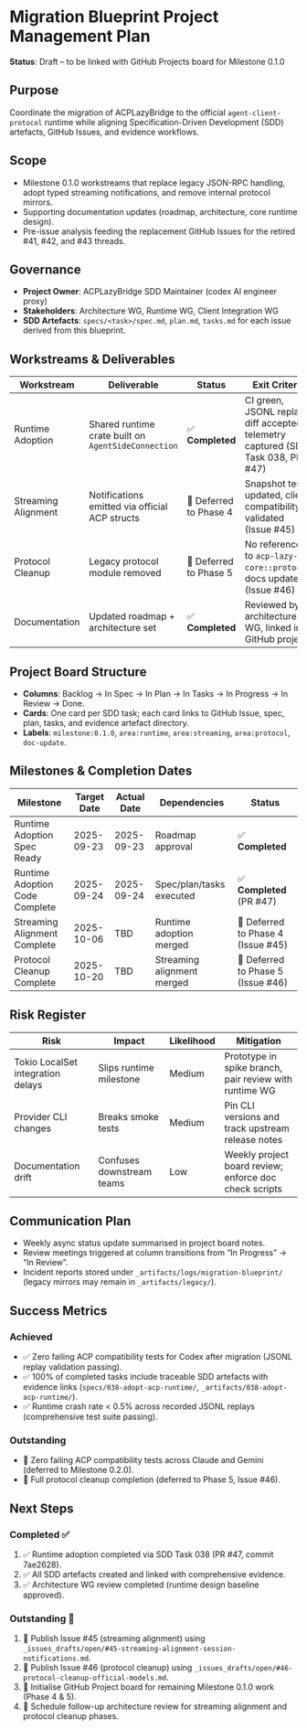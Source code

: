 # Migration Blueprint Project Management Plan

**Status**: Draft – to be linked with GitHub Projects board for Milestone 0.1.0

## Purpose

Coordinate the migration of ACPLazyBridge to the official `agent-client-protocol` runtime while aligning Specification-Driven Development (SDD) artefacts, GitHub Issues, and evidence workflows.

## Scope

- Milestone 0.1.0 workstreams that replace legacy JSON-RPC handling, adopt typed streaming notifications, and remove internal protocol mirrors.
- Supporting documentation updates (roadmap, architecture, core runtime design).
- Pre-issue analysis feeding the replacement GitHub Issues for the retired #41, #42, and #43 threads.

## Governance

- **Project Owner**: ACPLazyBridge SDD Maintainer (codex AI engineer proxy)
- **Stakeholders**: Architecture WG, Runtime WG, Client Integration WG
- **SDD Artefacts**: `specs/<task>/spec.md`, `plan.md`, `tasks.md` for each issue derived from this blueprint.

## Workstreams & Deliverables

| Workstream | Deliverable | Status | Exit Criteria |
| --- | --- | --- | --- |
| Runtime Adoption | Shared runtime crate built on `AgentSideConnection` | ✅ **Completed** | CI green, JSONL replay diff accepted, telemetry captured (SDD Task 038, PR #47) |
| Streaming Alignment | Notifications emitted via official ACP structs | 🔄 Deferred to Phase 4 | Snapshot tests updated, client compatibility validated (Issue #45) |
| Protocol Cleanup | Legacy protocol module removed | 🔄 Deferred to Phase 5 | No references to `acp-lazy-core::protocol`, docs updated (Issue #46) |
| Documentation | Updated roadmap + architecture set | ✅ **Completed** | Reviewed by architecture WG, linked in GitHub project |

## Project Board Structure

- **Columns**: Backlog → In Spec → In Plan → In Tasks → In Progress → In Review → Done.
- **Cards**: One card per SDD task; each card links to GitHub Issue, spec, plan, tasks, and evidence artefact directory.
- **Labels**: `milestone:0.1.0`, `area:runtime`, `area:streaming`, `area:protocol`, `doc-update`.

## Milestones & Completion Dates

| Milestone | Target Date | Actual Date | Dependencies | Status |
| --- | --- | --- | --- | --- |
| Runtime Adoption Spec Ready | 2025-09-23 | 2025-09-23 | Roadmap approval | ✅ **Completed** |
| Runtime Adoption Code Complete | 2025-09-24 | 2025-09-24 | Spec/plan/tasks executed | ✅ **Completed** (PR #47) |
| Streaming Alignment Complete | 2025-10-06 | TBD | Runtime adoption merged | 🔄 Deferred to Phase 4 (Issue #45) |
| Protocol Cleanup Complete | 2025-10-20 | TBD | Streaming alignment merged | 🔄 Deferred to Phase 5 (Issue #46) |

## Risk Register

| Risk | Impact | Likelihood | Mitigation |
| --- | --- | --- | --- |
| Tokio LocalSet integration delays | Slips runtime milestone | Medium | Prototype in spike branch, pair review with runtime WG |
| Provider CLI changes | Breaks smoke tests | Medium | Pin CLI versions and track upstream release notes |
| Documentation drift | Confuses downstream teams | Low | Weekly project board review; enforce doc check scripts |

## Communication Plan

- Weekly async status update summarised in project board notes.
- Review meetings triggered at column transitions from “In Progress” → “In Review”.
- Incident reports stored under `_artifacts/logs/migration-blueprint/` (legacy mirrors may remain in `_artifacts/legacy/`).

## Success Metrics

### Achieved

- ✅ Zero failing ACP compatibility tests for Codex after migration (JSONL replay validation passing).
- ✅ 100% of completed tasks include traceable SDD artefacts with evidence links (`specs/038-adopt-acp-runtime/`, `_artifacts/038-adopt-acp-runtime/`).
- ✅ Runtime crash rate < 0.5% across recorded JSONL replays (comprehensive test suite passing).

### Outstanding

- 🔄 Zero failing ACP compatibility tests across Claude and Gemini (deferred to Milestone 0.2.0).
- 🔄 Full protocol cleanup completion (deferred to Phase 5, Issue #46).

## Next Steps

### Completed ✅

1. ✅ Runtime adoption completed via SDD Task 038 (PR #47, commit 7ae2628).
2. ✅ All SDD artefacts created and linked with comprehensive evidence.
3. ✅ Architecture WG review completed (runtime design baseline approved).

### Outstanding 🔄

1. 🔄 Publish Issue #45 (streaming alignment) using `_issues_drafts/open/#45-streaming-alignment-session-notifications.md`.
2. 🔄 Publish Issue #46 (protocol cleanup) using `_issues_drafts/open/#46-protocol-cleanup-official-models.md`.
3. 🔄 Initialise GitHub Project board for remaining Milestone 0.1.0 work (Phase 4 & 5).
4. 🔄 Schedule follow-up architecture review for streaming alignment and protocol cleanup phases.

